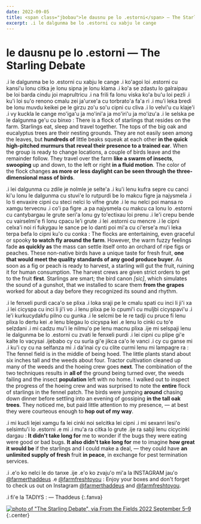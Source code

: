```yaml
---
date: 2022-09-05
title: <span class="jbobau">le dausnu pe lo .estorni</span> — The Starling Debate
excerpt: .i le dalgunma be lo .estorni cu xabju le cange
---
```


# <span class="jbobau">le dausnu pe lo .estorni</span> — The Starling Debate

.i le dalgunma be lo .estorni cu xabju le cange .i ko'agoi loi .estorni cu kansi'u lonu citka je lonu sipna je lonu klama .i ko'a se zdastu lo galraipau be loi barda cindu joi maprultricu .i na frili fa lonu viska ko'a bu'u loi pezli .i ku'i loi su'o renono cmalu zei ja'urxe'a cu torbrato'a fa'a ri .i mu'i leka bredi be lonu muvdu keikei pe le girzu zo'u so'u cipni cu cliva .i lo velvi'u cu klaje'i .i vy kuckla le cange mo'iga'u ja mo'ini'a ja mo'iri'u ja mo'izu'a .i le selska pe le dalgunma ge'u cu binxo
: There is a flock of starlings that resides on the farm. Starlings eat, sleep and travel together. The tops of the big oak and eucalyptus trees are their nesting grounds. They are not easily seen among the leaves, but **hundreds of** little beaks squeak at each other **in the quick high-pitched murmurs that reveal their presence to a trained ear**. When the group is ready to change locations, a couple of birds leave and the remainder follow. They travel over the farm **like a swarm of insects**, **swooping** up and down, to the left or right **in a fluid motion**. The color of the flock changes **as more or less daylight can be seen through the three-dimensional mass of birds**.

.i lei dalgunma cu zdile je nolmle je selte'a .i ku'i lenu kufra sepre cu canci ki'u lonu le dalgunma cu stuvi'e lo rutpurdi be lo makcu figre ja najysmela .i lo ti envaxire cipni cu steci nelci lo vifne grute .i le nu nelci poi mansa ro xamgu tervecnu .i co'i pa figre .a pa najysmela cu makcu ca lonu lo .estorni cu cantybargau le grute seri'a lonu gy to'ectixau loi prenu .i le'i crepu bende cu vairselmi'e fi lonu cpacu le'i grute .i lei .estorni cu mencre .i le cipni celxa'i noi ri fukygau le sance pe lo danti poi mi'a cu ci'erse'a mu'i leka terpa befa lo cipni ku'o cu conka
: The flocks are entertaining, even graceful or spooky **to watch fly around the farm**. However, the warm fuzzy feelings fade **as quickly as** the mass can settle itself onto an orchard of ripe figs or peaches. These non-native birds have a unique taste for fresh fruit, **one that would meet the quality standards of any good produce buyer**. As soon as a fig or peach is ready to harvest, a starling will gut the fruit, ruining it for human consumption. The harvest crews are given strict orders to get to the fruit **first**. Starlings are smart; the bird canon _[sic]_, which simulates the sound of a gunshot, that we installed to scare them **from the grapes** worked for about a day before they recognized its sound and rhythm.

.i le fenxeli purdi caca'o se plixa .i loka sraji pe le cmalu spati cu inci li ji'i xa .i lei cicyspa cu inci li ji'i vo .i lenu plixa pe lo cpumi'i cu muljbi cicyspavi'u .i le'i kurkucydakfu pilno cu gunka .i le selcmi be le re tadji cu pruce fi lenu plixa lo dertu kei .e lenu blegau lo cicyspa kei .e lenu lo cinki cu to'e selzdani .i mi cadzu mu'i le nilmu'o pe lenu macnu plixa .ije mi selspaji lenu le dalgunma be lo .estorni cu zvati le fenxeli purdi .i lei cipni cu plipe gi'e kalte lo vacysai .ijebabo cy cu surla gi'e jikca ca'o le vanci .i cy cu ganse mi .i ku'i cy cu na selfanza mi .i da'inai cy cu clite curmi lenu mi lampagre ra
: The fennel field is in the middle of being hoed. The little plants stand about six inches tall and the weeds about four. Tractor cultivation cleaned up many of the weeds and the hoeing crew goes **next**. The combination of the two techniques results in **all of** the ground being turned over, the weeds failing and the insect **population** left with no home. I walked out to inspect the progress of the hoeing crew and was surprised to note the **entire** flock of starlings in the fennel patch. The birds were jumping **around** chasing down dinner before settling into an evening of gossiping **in the tall oak trees**. They noticed me, but paid little attention to my presence, — at best they were courteous enough to **hop out of my way**.

.i mi kucli lejei xamgu fa lei cinki noi selcitka lei cipni .i mi sexanri lesi'o selsimtu'i lo .estorni .e mi .i mu'a ra citka lo grute .ije ra sabji lenu cicycinki dargau
: **It didn't take long for** me to wonder if the bugs they were eating were good or bad bugs. **It also didn't take long for** me to imagine **how great it would be** if the starlings and I could make a deal, — they could have **an unlimited supply of fresh** fruit **in peace**, in exchange for pest termination services.

.i .e'o ko nelci le do tanxe .ije .e'o ko zvaju'o mi'a la INSTAGRAM jau'o [@farmerthaddeus] .e [@farmfreshtoyou]
: Enjoy your boxes and don't forget to check us out on Instagram [@farmerthaddeus] and [@farmfreshtoyou].

.i fi'e la TADIYS
: — Thaddeus
{:.fanva}

[![photo of "The Starling Debate", via _From the Fields_ 2022 September 5–9](https://i.imgur.com/XiNQcvdl.jpg)](https://i.imgur.com/XiNQcvd.jpg)
{:.center}

[@farmerthaddeus]: https://instagram.com/farmerthaddeus
[@farmfreshtoyou]: https://instagram.com/farmfreshtoyou
